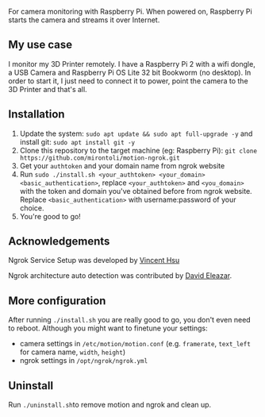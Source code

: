 For camera monitoring with Raspberry Pi.
When powered on, Raspberry Pi starts the camera and streams it over Internet.

## My use case

I monitor my 3D Printer remotely. I have a Raspberry Pi 2 with a wifi dongle, a USB Camera and Raspberry Pi OS Lite 32 bit Bookworm (no desktop). In order to start it, I just need to connect it to power, point the camera to the 3D Printer and that's all.

## Installation

1. Update the system: `sudo apt update && sudo apt full-upgrade -y` and install git: `sudo apt install git -y`
1. Clone this repository to the target machine (eg: Raspberry Pi): `git clone https://github.com/mirontoli/motion-ngrok.git`
1. Get your `authtoken` and your domain name from ngrok website
1. Run `sudo ./install.sh <your_authtoken> <your_domain> <basic_authentication>`, replace `<your_authtoken>` and `<you_domain>` with the token and domain you've obtained before from ngrok website. Replace `<basic_authentication>` with username:password of your choice.
1. You're good to go!

## Acknowledgements

Ngrok Service Setup was developed by [Vincent Hsu](https://github.com/vincenthsu)

Ngrok architecture auto detection was contributed by [David Eleazar](https://github.com/elzdave).

## More configuration

After running `./install.sh` you are really good to go, you don't even need to reboot. Although you might want to finetune your settings:

- camera settings in `/etc/motion/motion.conf` (e.g. `framerate`, `text_left` for camera name, `width`, `height`)
- ngrok settings in `/opt/ngrok/ngrok.yml`

## Uninstall

Run `./uninstall.sh`to remove motion and ngrok and clean up.
